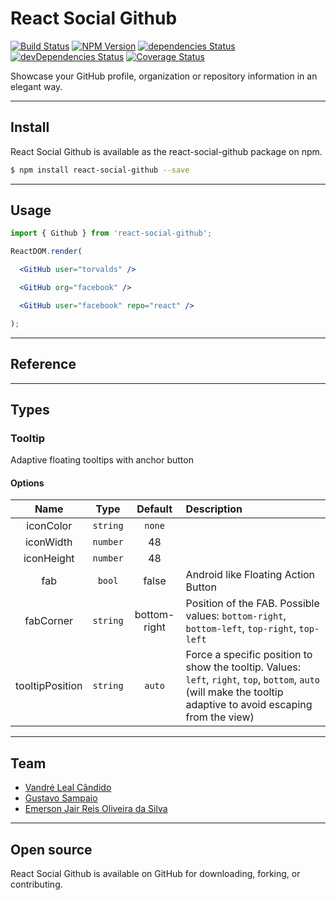 # React Social Github
[![Build Status](https://travis-ci.org/vandreleal/react-social-github.svg)](https://travis-ci.org/vandreleal/react-social-github)
[![NPM Version](https://badge.fury.io/js/react-social-github.svg)](http://badge.fury.io/js/react-social-github)
[![dependencies Status](https://david-dm.org/vandreleal/react-social-github/status.svg)](https://david-dm.org/vandreleal/react-social-github)
[![devDependencies Status](https://david-dm.org/vandreleal/react-social-github/dev-status.svg)](https://david-dm.org/vandreleal/react-social-github?type=dev)
[![Coverage Status](https://coveralls.io/repos/github/vandreleal/react-social-github/badge.svg?branch=master)](https://coveralls.io/github/vandreleal/react-social-github?branch=master)

Showcase your GitHub profile, organization or repository information in an elegant way.

---

## Install
React Social Github is available as the react-social-github package on npm.
```sh
$ npm install react-social-github --save
```
---

## Usage
```jsx
import { Github } from 'react-social-github';

ReactDOM.render(

  <GitHub user="torvalds" />

  <GitHub org="facebook" />

  <GitHub user="facebook" repo="react" />

);
```
---

## Reference

---

## Types

### Tooltip

Adaptive floating tooltips with anchor button

#### Options

Name | Type | Default | Description
:---: | :---: | :---: | :---
iconColor | `string` | `none` |
iconWidth | `number` | 48 |
iconHeight | `number` | 48 |
fab | `bool` | false | Android like Floating Action Button
fabCorner | `string` | bottom-right | Position of the FAB. Possible values: `bottom-right`, `bottom-left`, `top-right`, `top-left`
tooltipPosition | `string` | `auto` | Force a specific position to show the tooltip. Values: `left`, `right`, `top`, `bottom`, `auto` (will make the tooltip adaptive to avoid escaping from the view)

---

## Team
+ [Vandré Leal Cândido](https://github.com/vandreleal)
+ [Gustavo Sampaio](https://github.com/GustavoKatel)
+ [Emerson Jair Reis Oliveira da Silva](https://github.com/dungahk)

---

## Open source

React Social Github is available on GitHub for downloading, forking, or contributing.